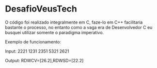 # DesafioVeusTech

O código foi realizado integralmente em C, faze-lo em C++ facilitaria bastante o processo, no entanto como a vaga era de Desenvolvedor C eu busquei utilizar somente o paradigma imperativo. 

Exemplo de funcionamento:

Input:
2221
1231
2351
5321
2621

Output:
RDWCV=[26.2],RDWSD=[22.2]                                                                                                                                                  
                              
